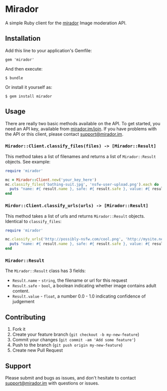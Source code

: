 # Mirador

A simple Ruby client for the [mirador](http://mirador.im) Image moderation API.

## Installation

Add this line to your application's Gemfile:

    gem 'mirador'

And then execute:

    $ bundle

Or install it yourself as:

    $ gem install mirador

## Usage

There are really two basic methods available on the API. To get started, you need an API key, available from [mirador.im/join](http://mirador.im/join). If you have problems with the API or this client, please contact support@mirador.im.

### `Mirador::Client.classify_files(files) -> [Mirador::Result]`

This method takes a list of filenames and returns a list of `Mirador::Result` objects. See example:

```ruby
require 'mirador'

mc = Mirador::Client.new('your_key_here')
mc.classify_files('bathing-suit.jpg', 'nsfw-user-upload.png').each do |result|
  puts "name: #{ result.name }, safe: #{ result.safe }, value: #{ result.value }"
end

```

### `Mirdor::Client.classify_urls(urls) -> [Mirador::Result]`

This method takes a list of urls and returns `Mirador::Result` objects. Identical to `classify_files`:

```ruby
require 'mirador'

mc.classify_urls('http://possibly-nsfw.com/cool.png', 'http://mysite.net/image/bad-picture.jpg').each do |result|
  puts "name: #{ result.name }, safe: #{ result.safe }, value: #{ result.value }"
end

```

### `Mirador::Result`

The `Mirador::Result` class has 3 fields:

* `Result.name` - `string`, the filename or url for this request
* `Result.safe` - `bool`, a boolean indicating whether image contains adult content.
* `Result.value` - `float`, a number 0.0 - 1.0 indicating confidence of judgement

## Contributing

1. Fork it
2. Create your feature branch (`git checkout -b my-new-feature`)
3. Commit your changes (`git commit -am 'Add some feature'`)
4. Push to the branch (`git push origin my-new-feature`)
5. Create new Pull Request

## Support

Please submit and bugs as issues, and don't hesitate to contact support@mirador.im with questions or issues.
